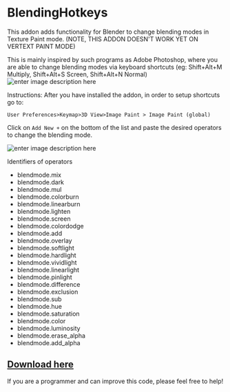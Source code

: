 

# BlendingHotkeys

This addon adds functionality for Blender to change blending modes in Texture Paint mode. (NOTE, THIS ADDON DOESN'T WORK YET ON VERTEXT PAINT MODE)

This is mainly inspired by such programs as Adobe Photoshop, where you are able to change blending modes via keyboard shortcuts (eg: Shift+Alt+M Multiply, Shift+Alt+S Screen, Shift+Alt+N Normal)
![enter image description here](https://user-images.githubusercontent.com/64172068/80041846-6ab01500-84f5-11ea-95e3-069bc1b066bf.png)


Instructions:
After you have installed the addon, in order to setup shortcuts go to:

`User Preferences>Keymap>3D View>Image Paint > Image Paint (global)`

Click on `Add New +` on the bottom of the list and paste the desired operators to change the blending mode.

![enter image description here](https://user-images.githubusercontent.com/64172068/80042501-11e17c00-84f7-11ea-8fd6-da2435cd8278.png)

Identifiers of operators

 - blendmode.mix
 - blendmode.dark
 - blendmode.mul
 - blendmode.colorburn
 - blendmode.linearburn
 - blendmode.lighten
 - blendmode.screen
 - blendmode.colordodge
 - blendmode.add
 - blendmode.overlay
 - blendmode.softlight
 - blendmode.hardlight
 - blendmode.vividlight
 - blendmode.linearlight
 - blendmode.pinlight
 - blendmode.difference
 - blendmode.exclusion
 - blendmode.sub
 - blendmode.hue
 - blendmode.saturation
 - blendmode.color
 - blendmode.luminosity
 - blendmode.erase_alpha
 - blendmode.add_alpha

## [Download here](https://github.com/Alumx/BlendingHotkeys/releases)

If you are a programmer and can improve this code, please feel free to help!
